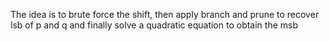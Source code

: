 The idea is to brute force the shift, then apply branch and prune to recover lsb of p and q and finally solve a quadratic equation to obtain the msb